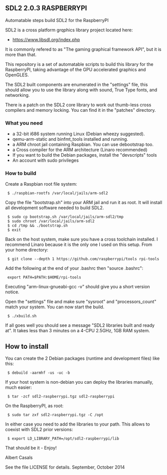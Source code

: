 ## SDL2 2.0.3 RASPBERRYPI

Automatable steps build SDL2 for the RaspberryPI

SDL2 is a cross platform grqphics library project located here:

 * https://www.libsdl.org/index.php

It is commonly refered to as "The gaming graphical framework API", but it is more than that.

This repository is a set of automatable scripts to build this library
for the RaspberryPI, taking advantage of the GPU accelerated graphics and OpenGLES.

The SDL2 built components are enumerated in the "settings" file, this should allow you
to use the library along with sound, True Type fonts, and networking.

There is a patch on the SDL2 core library to work out thumb-less cross compilers
and memory locking. You can find it in the "patches" directory.

### What you need

 * a 32-bit i686 system running Linux (Debian wheezy suggested).
 * qemu-arm-static and binfmt_tools installed and running.
 * a ARM chroot jail containing Raspbian. You can use debootstrap too.
 * a Cross compiler for the ARM architecture (Linaro recommended)
 * If you want to build the Debian packages, install the "devscripts" tools
 * An account with sudo privileges

### How to build

Create a Raspbian root file system:

```
 $ ./raspbian-rootfs /var/local/jails/arm-sdl2
```

Copy the file "bootstrap.sh" into your ARM jail and run it as root.
It will install all development software needed to build SDL2.

```
 $ sudo cp bootstrap.sh /var/local/jails/arm-sdl2/tmp
 $ sudo chroot /var/local/jails/arm-sdl2
 $ cd /tmp && ./bootstrap.sh
 $ exit
```

Back on the host system, make sure you have a cross toolchain installed.
I recommend Linaro because it is the only one I used on this setup. From your home directory:

```
 $ git clone --depth 1 https://github.com/raspberrypi/tools rpi-tools
```

Add the following at the end of your .bashrc then "source .bashrc":

```
 export PATH=$PATH:$HOME/rpi-tools
```

Executing "arm-linux-gnueabi-gcc -v" should give you a short version notice.

Open the "settings" file and make sure "sysroot" and "processors_count" match your system.
You can now start the build.

```
 $ ./xbuild.sh
```

If all goes well you should see a message "SDL2 libraries built and ready at".
It takes less than 3 minutes on a 4-CPU 2.5GHz, 1GB RAM system.

## How to install

You can create the 2 Debian packages (runtime and development files) like this:

```
 $ debuild -aarmhf -us -uc -b
```

If your host system is non-debian you can deploy the libraries manually, much easier:

```
 $ tar -zcf sdl2-raspberrypi.tgz sdl2-raspberrypi
```

On the RaspberryPI, as root:

```
 $ sudo tar zxf sdl2-raspberrypi.tgz -C /opt
```

In either case you need to add the libraries to your path. This allows to coexist
with SDL2 prior versions:

```
 $ export LD_LIBRARY_PATH=/opt/sdl2-raspberrypi/lib
```

That should be it - Enjoy!

Albert Casals

See the file LICENSE for details.
September, October 2014
